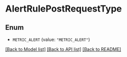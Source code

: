 # AlertRulePostRequestType

## Enum


* `METRIC_ALERT` (value: `"METRIC_ALERT"`)


[[Back to Model list]](../README.md#documentation-for-models) [[Back to API list]](../README.md#documentation-for-api-endpoints) [[Back to README]](../README.md)


